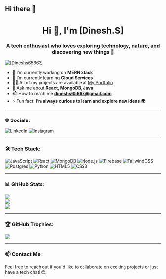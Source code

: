 ## Hi there 👋

<!--
**Dineshs65663/Dineshs65663** is a ✨ _special_ ✨ repository because its `README.md` (this file) appears on your GitHub profile.

Here are some ideas to get you started:

- 🔭 I’m currently working on ...
- 🌱 I’m currently learning ...
- 👯 I’m looking to collaborate on ...
- 🤔 I’m looking for help with ...
- 💬 Ask me about ...
- 📫 How to reach me: ...
- 😄 Pronouns: ...
- ⚡ Fun fact: ...
--><h1 align="center">Hi 👋, I'm [Dinesh.S]</h1>
<h3 align="center">A tech enthusiast who loves exploring technology, nature, and discovering new things 🌟</h3>

<p align="left"> 
  <img src="https://komarev.com/ghpvc/?username=[Dineshs65663]&label=Profile%20views&color=0e75b6&style=flat" alt="[Dineshs65663]" /> 
</p>

- 🔭 I’m currently working on **MERN Stack**
- 🌱 I’m currently learning **Cloud Services**
- 👨‍💻 All of my projects are available at [My Portfolio]([https://venkateeshh.vercel.app/](https://soft-rolypoly-494f2b.netlify.app/))
- 💬 Ask me about **React, MongoDB, Java**
- 📫 How to reach me **dineshs65663@gmail.com**
- ⚡ Fun fact: **I’m always curious to learn and explore new ideas 🌍**

---

### 🌐 Socials:
[![LinkedIn]([https://img.shields.io/badge/LinkedIn-%230077B5.svg?style=for-the-badge&logo=linkedin&logoColor=white)](https://linkedin.com/in/venkateeshh](https://www.linkedin.com/in/dinesh-s-434359202?lipi=urn%3Ali%3Apage%3Ad_flagship3_feed%3Bg7ltzjeaQzeZQHKtv46eiQ%3D%3D))  
[![Instagram]([https://img.shields.io/badge/Instagram-%23E4405F.svg?style=for-the-badge&logo=instagram&logoColor=white)](https://instagram.com/venkateeshhh](https://www.instagram.com/?variant=following))

---

### 🛠️ Tech Stack:
![JavaScript](https://img.shields.io/badge/javascript-%23323330.svg?style=for-the-badge&logo=javascript&logoColor=%23F7DF1E)
![React](https://img.shields.io/badge/react-%2320232a.svg?style=for-the-badge&logo=react&logoColor=%2361DAFB)
![MongoDB](https://img.shields.io/badge/MongoDB-%2347A248.svg?style=for-the-badge&logo=mongodb&logoColor=white)
![Node.js](https://img.shields.io/badge/Node.js-%2343853D.svg?style=for-the-badge&logo=node.js&logoColor=white)
![Firebase](https://img.shields.io/badge/firebase-%23039BE5.svg?style=for-the-badge&logo=firebase)
![TailwindCSS](https://img.shields.io/badge/tailwindcss-%2338B2AC.svg?style=for-the-badge&logo=tailwind-css&logoColor=white)
![Postgres](https://img.shields.io/badge/postgres-%23316192.svg?style=for-the-badge&logo=postgresql&logoColor=white)
![Python](https://img.shields.io/badge/python-%233776AB.svg?style=for-the-badge&logo=python&logoColor=white)
![HTML5](https://img.shields.io/badge/html5-%23E34F26.svg?style=for-the-badge&logo=html5&logoColor=white)
![CSS3](https://img.shields.io/badge/css3-%231572B6.svg?style=for-the-badge&logo=css3&logoColor=white)

---

### 📊 GitHub Stats:
![](https://github-readme-stats.vercel.app/api?username=[Dineshs65663]&theme=radical&hide_border=false&include_all_commits=true&count_private=true)<br/>
![](https://github-readme-streak-stats.herokuapp.com/?user=[Dineshs65663]&theme=radical&hide_border=false)<br/>
![](https://github-readme-stats.vercel.app/api/top-langs/?username=[Dineshs65663]&theme=radical&hide_border=false&include_all_commits=true&count_private=true&layout=compact)

---

### 🏆 GitHub Trophies:
![](https://github-profile-trophy.vercel.app/?username=[Dineshs65663]&theme=radical&no-frame=false&no-bg=true&margin-w=4)

---

### 📫 Contact Me:
Feel free to reach out if you'd like to collaborate on exciting projects or just have a tech chat! 😊

